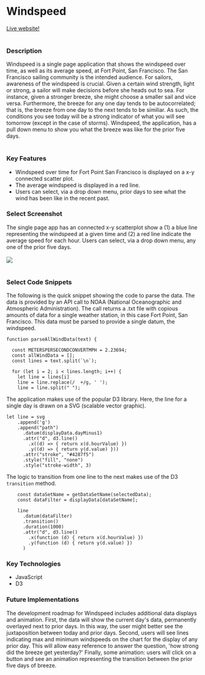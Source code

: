 # Windspeed

[Live website!](https://skleha.github.io/wind/)
<br></br>

### Description
Windspeed is a single page application that shows the windspeed over time, as well as its average speed, at Fort Point, San Francisco.  The San Francisco sailing community is the intended audience.  For sailors, awareness of the windspeed is crucial.  Given a certain wind strength, light or strong, a sailor will make decisions before she heads out to sea.  For instance, given a stronger breeze, she might choose a smaller sail and vice versa. Furthermore, the breeze for any one day tends to be autocorrelated; that is, the breeze from one day to the next tends to be similiar.  As such, the conditions you see today will be a strong indicator of what you will see tomorrow (except in the case of storms).  Windspeed, the application, has a pull down menu to show you what the breeze was like for the prior five days. 
<br></br>

### Key Features
  * Windspeed over time for Fort Point San Francisco is displayed on a x-y connected scatter plot.
  * The average windspeed is displayed in a red line.
  * Users can select, via a drop down menu, prior days to see what the wind has been like in the recent past.
  
### Select Screenshot
The single page app has an connected x-y scatterplot show a (1) a blue line representing the windspeed at a given time and (2) a red line indicate the average speed for each hour.  Users can select, via a drop down menu, any one of the prior five days.<br></br>
<img src="https://sk-github-screenshots.s3-us-west-1.amazonaws.com/windspeed.png" /><br></br>

### Select Code Snippets
The following is the quick snippet showing the code to parse the data.  The data is provided by an API call to NOAA (National Oceanographic and Atmospheric Administration).  The call returns a .txt file with copious amounts of data for a single weather station, in this case Fort Point, San Francisco.  This data must be parsed to provide a single datum, the windspeed.
```
function parseAllWindData(text) {

  const METERSPERSECONDCONVERTMPH = 2.23694;
  const allWindData = [];
  const lines = text.split(`\n`);

  for (let i = 2; i < lines.length; i++) {
    let line = lines[i]
    line = line.replace(/  +/g, ' ');
    line = line.split(" ");
```

The application makes use of the popular D3 library.  Here, the line for a single day is drawn on a SVG (scalable vector graphic).
```
let line = svg
    .append('g')
    .append("path")
      .datum(displayData.dayMinus1)
      .attr("d", d3.line()
        .x((d) => { return x(d.hourValue) })
        .y((d) => { return y(d.value) }))
      .attr("stroke", "#4287f5")
      .style("fill", "none")
      .style("stroke-width", 3)
```

The logic to transition from one line to the next makes use of the D3 ```transition``` method.
```
    const dataSetName = getDataSetName(selectedData);
    const dataFilter = displayData[dataSetName];

    line
      .datum(dataFilter)
      .transition()
      .duration(1000)
      .attr("d", d3.line()
        .x(function (d) { return x(d.hourValue) })
        .y(function (d) { return y(d.value) })
      )
```

### Key Technologies
  * JavaScript
  * D3

### Future Implementations
The development roadmap for Windspeed includes additional data displays and animation.  First, the data will show the current day's data, permanently overlayed next to prior days.  In this way, the user might better see the juxtaposition between today and prior days. Second, users will see lines indicating max and minimum windspeeds on the chart for the display of any prior day.  This will allow easy reference to answer the question, 'how strong did the breeze get yesterday?' Finally, some animation:  users will click on a button and see an animation representing the transition between the prior five days of breeze.

